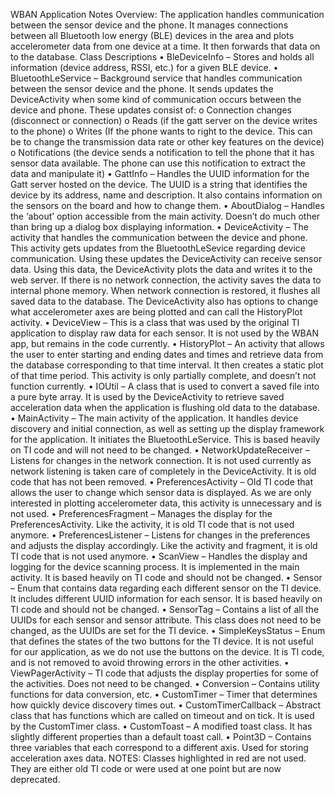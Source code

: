 WBAN Application NotesOverview: The application handles communication between the sensor device and the phone. It manages connections between all Bluetooth low energy (BLE) devices in the area and plots accelerometer data from one device at a time. It then forwards that data on to the database.Class Descriptions•	BleDeviceInfo – Stores and holds all information (device address, RSSI, etc.) for a given BLE device.•	BluetoothLeService – Background service that handles communication between the sensor device and the phone. It sends updates the DeviceActivity when some kind of communication occurs between the device and phone. These updates consist of:o	Connection changes (disconnect or connection)o	Reads (if the gatt server on the device writes to the phone)o	Writes (If the phone wants to right to the device. This can be to change the transmission data rate or other key features on the device)o	Notifications (the device sends a notification to tell the phone that it has sensor data available. The phone can use this notification to extract the data and manipulate it)•	GattInfo – Handles the UUID information for the Gatt server hosted on the device. The UUID is a string that identifies the device by its address, name and description. It also contains information on the sensors on the board and how to change them.•	AboutDialog – Handles the ‘about’ option accessible from the main activity. Doesn’t do much other than bring up a dialog box displaying information.•	DeviceActivity – The activity that handles the communication between the device and phone. This activity gets updates from the BluetoothLeSevice regarding device communication. Using these updates the DeviceActivity can receive sensor data.Using this data, the DeviceActivity plots the data and writes it to the web server. If there is no network connection, the activity saves the data to internal phone memory. When network connection is restored, it flushes all saved data to the database.The DeviceActivity also has options to change what accelerometer axes are being plotted and can call the HistoryPlot activity.•	DeviceView – This is a class that was used by the original TI application to display raw data for each sensor. It is not used by the WBAN app, but remains in the code currently.•	HistoryPlot – An activity that allows the user to enter starting and ending dates and times and retrieve data from the database corresponding to that time interval. It then creates a static plot of that time period. This activity is only partially complete, and doesn’t not function currently.•	IOUtil – A class that is used to convert a saved file into a pure byte array. It is used by the DeviceActivity to retrieve saved acceleration data when the application is flushing old data to the database.•	MainActivity – The main activity of the application. It handles device discovery and initial connection, as well as setting up the display framework for the application. It initiates the BluetoothLeService. This is based heavily on TI code and will not need to be changed.•	NetworkUpdateReceiver – Listens for changes in the network connection. It is not used currently as network listening is taken care of completely in the DeviceActivity. It is old code that has not been removed.•	PreferencesActivity – Old TI code that allows the user to change which sensor data is displayed. As we are only interested in plotting accelerometer data, this activity is unnecessary and is not used.•	PreferencesFragment – Manages the display for the PreferencesActivity. Like the activity, it is old TI code that is not used anymore.•	PreferencesListener – Listens for changes in the preferences and adjusts the display accordingly. Like the activity and fragment, it is old TI code that is not used anymore.•	ScanView – Handles the display and logging for the device scanning process. It is implemented in the main activity. It is based heavily on TI code and should not be changed.•	Sensor – Enum that contains data regarding each different sensor on the TI device. It includes different UUID information for each sensor. It is based heavily on TI code and should not be changed.•	SensorTag – Contains a list of all the UUIDs for each sensor and sensor attribute. This class does not need to be changed, as the UUIDs are set for the TI device.•	SimpleKeysStatus – Enum that defines the states of the two buttons for the TI device. It is not useful for our application, as we do not use the buttons on the device. It is TI code, and is not removed to avoid throwing errors in the other activities.•	ViewPagerActivity – TI code that adjusts the display properties for some of the activities. Does not need to be changed.•	Conversion – Contains utility functions for data conversion, etc.•	CustomTimer – Timer that determines how quickly device discovery times out.•	CustomTimerCallback – Abstract class that has functions which are called on timeout and on tick. It is used by the CustomTimer class.•	CustomToast – A modified toast class. It has slightly different properties than a default toast call.•	Point3D – Contains three variables that each correspond to a different axis. Used for storing acceleration axes data.NOTES:Classes highlighted in red are not used. They are either old TI code or were used at one point but are now deprecated.